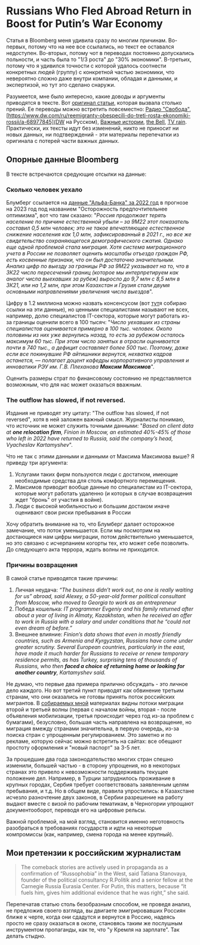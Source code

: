 # Russians Who Fled Abroad Return in Boost for Putin’s War Economy

Статья в Bloomberg меня удивила сразу по многим причинам. Во-первых, потому что на нее все ссылались, но текст ее оставался недоступен. Во-вторых, потому чот в переводах постоянно допускались польности, и часть была то "1/3 роста" до "30% экономики". В-третьих, потому что я удивился точности с которой удалось соотнести конкретных людей (группу) с конкретной частью экономики, что невероятно сложно даже внутри компании, обладая и данными, и экспертизой, но тут это сделано снаружи.

Разумеется, мне было интересно, какие доводы и аргументы приводятся в тексте. Вот [оригинал статьи](https://www.bloomberg.com./news/articles/2024-05-02/russians-who-fled-war-return-in-boost-for-putin-s-war-economy?srnd=markets-vp]), которая вызвала столько прений. Ее переводы можно встретить повсеместно: [Радио "Свобода"](https://www.svoboda.org/a/vernuvshiesya-iz-emigratsii-rossiyane-obespechili-do-treti-rosta-vvp-strany/32930381.html), [https://www.dw.com/ru/reemigranty-obespecili-do-treti-rosta-ekonomiki-rossii/a-68977845](DW на Русском), [Важные истории](https://istories.media/news/2024/05/02/bloomberg-vernuvshiesya-iz-za-granitsi-rossiyane-obespechili-do-treti-rosta-vvp/), [the Bell](https://thebell.io/vernuvshiesya-v-rossiyu-obespechili-do-treti-rosta-vvp---bloomberg), [TV rain](https://tvrain.tv/news/bloomberg-vernuvshiesja-iz-za-granitsy-rossijane-obespechili-do-treti-rosta-vvp-rossii-556662/). Практически, их тексты идут без изменений, никто не приносит ни новых данных, ни подтверждений - эти материалы перепечатки из оригинала с потерей части важных данных.

## Опорные данные Bloomberg

В тексте встречаются средующие отсылки на данные:

### Сколько человек уехало

Блумберг ссылается на [данные "Альфа-Банка" за 2022 год](https://alfabank.st/site-upload/b2/69/3248/ALFA-2023_outlook.doc_RUS.pdf) в прогнозе на 2023 год под названием "Осторожность предпочтительнее оптимизма", вот что там сказано: "_Россия продолжает терять население по причине естественной убыли – за 9M22 этот показатель составил 0,5 млн человек; это не такое впечатляющее естественное снижение населения как 1,0 млн, зафиксированный в 2021 г., но все же свидетельство сохраняющегося демографического сжатия. Однако еще одной проблемой стала миграция. Хотя система миграционного учета в России не позволяет оценить масштабы отъезда граждан РФ, есть косвенные признаки, что он был достаточно значительным. Анализ цифр по выезду за границы РФ за 9М22 указывает на то, что в 3К22 число пересечений границ (которое мы интерпретируем как аналог числа выехавших за рубеж) выросло до 9,7 млн c 8,5 млн в 3К21, или на 1,2 млн, при этом Казахстан и Грузия стали двумя основными направлениями увеличения числа выездов_".

Цифру в 1.2 миллиона можно назвать консенсусом (вот [тут](https://github.com/katurov/PublicNotes/blob/main/CommonSerbia/Numbers.MD)я собираю ссылки на эти данные), но ценными специалистами называют не всех, например, долю специалистов IT-сектора, которые могут работать из-за границы оценили всего в 100 тысяч: "_Число уехавших из страны специалистов оценивается примерно в 100 тыс. человек. Около половины из них уже вернулись назад, то есть за рубежом осталось максимум 60 тыс. При этом число занятых в отрасли оценивается почти в 740 тыс., а дефицит составляет более 500 тыс. Поэтому, даже если все покинувшие РФ айтишники вернутся, нехватка кадров останется, — полагает доцент кафедры корпоративного управления и инноватики РЭУ им. Г.В. Плеханова **Максим Максимов**_".

Оценить размеры страт по финансовому состоянию не представляется возможным, что для нас может оказаться вважным.

### The outflow has slowed, if not reversed.

Издания не приводят эту цитату: "The outflow has slowed, if not reversed", хотя в ней заложен важный смысл. Журналисты понимаю, что источник не может служить точными данными: "_Based on client data at **one relocation firm**, Finion in Moscow, an estimated 40%-45% of those who left in 2022 have returned to Russia, said the company’s head, Vyacheslav Kartamyshev_".

Что не так с этими данными и данными от Максима Максимова выше? Я приведу три аргумента:
1. Услугами таких фирм пользуются люди с достатком, имеющие необходимые средства для столь комфортного перемещения.
2. Максимов приводит вообще данные по специалистам из IT-сектора, которые могут работать удаленно (и которых в случае возвращения ждет "бронь" от участия в войне).
3. Люди с высокой мобильностью и большим достаком иначе оценивают свои риски пребывания в России

Хочу обратить внимание на то, что Блумберг далает осторожное замечание, что поток уменьшается. Если мы посмотрим на достающиеся нам цифры миграции, потом действительно уменьшается, но это связано с исчерпанием когорты тех, кто может себе позволить. До следующего акта террора, ждать волны не приходится.

### Причины возвращения

В самой статье приводятся такие причины:
1. Личная неудача: _“The business didn’t work out, no one is really waiting for us” abroad, said Alexey, a 50-year-old former political consultant from Moscow, who moved to Georgia to work as an entrepreneur_
2. Победа кошелька: _IT programmer Evgeniy and his family returned after about a year of living in Almaty, Kazakhstan, when he received an offer to work in Russia with a salary and under conditions that he “could not even dream of before.”_
3. Внешнее влияние: _Finion’s data shows that even in mostly friendly countries, such as Armenia and Kyrgyzstan, Russians have come under greater scrutiny. Several European countries, particularly in the east, have made it much harder for Russians to receive or renew temporary residence permits, as has Turkey, surprising tens of thousands of Russians, who then **faced a choice of returning home or looking for another country**, Kartamyshev said._

Не думаю, что первые два примера прилично обсуждать - это личное дело каждого. Но вот третий пункт приводят как обвинение третьим странам, что они оказались не готовы принять поток российских мигрантов. В [собираемых мной](https://github.com/katurov/PublicNotes/blob/main/CommonSerbia/Numbers.MD) материалах видны потоки миграции второй и третьей волны (первая с началом войны, вторая - после объявления мобилизации, третья происходит через год из-за проблем с бумагами), безусловно, большая часть направлена на возвращение, но миграция вмежду странами значительна, в первую очередь, из-за поиска стран с упрощенным регулированием. Это заметно и по рекламе, которую сейчас можно встретить на сайтах: все обещают простоту оформления и "новый паспорт" за 3-5 лет.

За прошедшие два года законодательство многих стран спешно изменили, большей частью - в сторону упрощения, но в некоторых странах это привело к невозможности поддерживать текущее положение дел. Например, в Турции затруднилось проживание в крупных городах, Сербия требует соответствовать заявленным целям пребывания, и т.д. Но в общем виде, правила упростились: в Казахстане исчезло разночтение двух законов, в Сербии разрешение на работу выдают вместе с визой по рабочим тематикам, в Черногории упрощают документооборот, переводя его на цифровые рельсы.

Важной проблемой, на мой взгляд, становится именно неготовность разобраться в требованиях государств и идти на некоторые компромиссы (как, например, смена города на менее крупный). 


## Мои претензии к российским журналистам

> The comeback stories are actively used in propaganda as a confirmation of “Russophobia” in the West, said Tatiana Stanovaya, founder of the political consultancy R.Politik and a senior fellow at the Carnegie Russia Eurasia Center. For Putin, this matters, because “it fuels him, gives him additional evidence that he was right,” she said.

Перепечатав статью столь безобразным способом, не проведя анализ, не предложив своего взгляда, вы двигаете эмигрировавших Россиян ближе к черте, когда они сдадутся и вернутся в Россию, надеясь просто не сразу оказаться в окопе, становясь таким же послушным инструментом пропаганды, как те, что "у Кремля на зарплате". Так делать стыдно.
